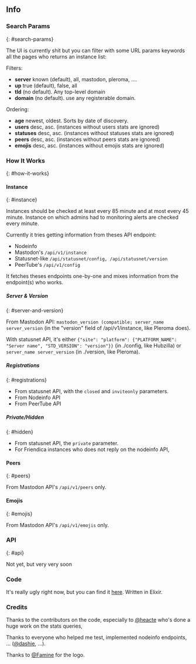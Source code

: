 ## Info

### Search Params
{: #search-params}

The UI is currently shit but you can filter with some URL params keywords all the pages who returns an instance list:

Filters:

* **server** known (default), all, mastodon, pleroma, ….
* **up** true (default), false, all
* **tld** (no default). Any top-level domain
* **domain** (no default). use any registerable domain.

Ordering:

* **age** newest, oldest. Sorts by date of discovery.
* **users** desc, asc. (instances without users stats are ignored)
* **statuses** desc, asc. (instances without statuses stats are ignored)
* **peers** desc, asc. (instances without peers stats are ignored)
* **emojis** desc, asc. (instances without emojis stats are ignored)

### How It Works
{: #how-it-works}

#### Instance
{: #instance}

Instances should be checked at least every 85 minute and at most every 45 minute. Instance on which admins had to monitoring alerts are checked every minute.

Currently it tries getting information from theses API endpoint:

* Nodeinfo
* Mastodon's `/api/v1/instance`
* Statusnet-like `/api/statusnet/config, /api/statusnet/version`
* PeerTube's `/api/v1/config`

It fetches theses endpoints one-by-one and mixes information from the endpoint(s) who works.

##### Server & Version
{: #server-and-version}

From Mastodon API: `mastodon_version (compatible; server_name server_version` (in the "version" field of
/api/v1/instance, like Pleroma does).

With statusnet API, it's either `{"site": "platform": {"PLATFORM_NAME": "Server name", "STD_VERSION":
  "version"}}` (in ./config, like Hubzilla) or `server_name server_version` (in ./version, like
Pleroma).

##### Registrations
{: #registrations}

* From statusnet API, with the `closed` and `inviteonly` parameters.
* From Nodeinfo API
* From PeerTube API

##### Private/Hidden
{: #hidden}

* From statusnet API, the `private` parameter.
* For Friendica instances who does not reply on the nodeinfo API,

#### Peers
{: #peers}

From Mastodon API's `/api/v1/peers` only.

#### Emojis
{: #emojis}

From Mastodon API's `/api/v1/emojis` only.

### API
{: #api}

Not yet, but very very soon

### Code

It's really ugly right now, but you can find it [here](https://git.yt/random/fediverse-network). Written in Elixir.

### Credits

Thanks to the contributors on the code, especially to [@heacte](https://soc.ialis.me/@hecate) who's done a huge work on
the stats queries,

Thanks to everyone who helped me test, implemented nodeinfo endpoints, … ([@dashie](https://oldbytes.space/@dashie), …).

Thanks to [@Famine](https://soc.ialis.me/@Famine) for the logo.


